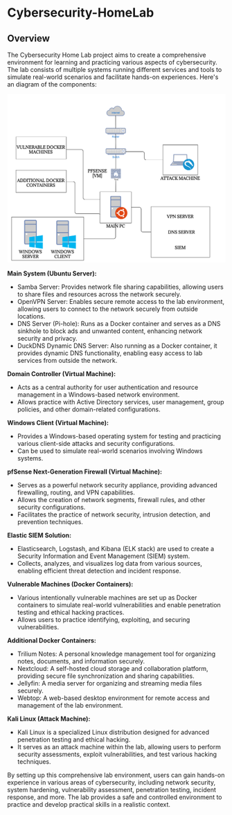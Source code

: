# Cybersecurity-HomeLab

**Overview**
------------

The Cybersecurity Home Lab project aims to create a comprehensive environment for learning and practicing various aspects of cybersecurity. The lab consists of multiple systems running different services and tools to simulate real-world scenarios and facilitate hands-on experiences. Here's an diagram of the components:

<img src="Images/Network%20Diagram.png" alt="drawing" width="550"/>

**Main System (Ubuntu Server):**

*   Samba Server: Provides network file sharing capabilities, allowing users to share files and resources across the network securely.
*   OpenVPN Server: Enables secure remote access to the lab environment, allowing users to connect to the network securely from outside locations.
*   DNS Server (Pi-hole): Runs as a Docker container and serves as a DNS sinkhole to block ads and unwanted content, enhancing network security and privacy.
*   DuckDNS Dynamic DNS Server: Also running as a Docker container, it provides dynamic DNS functionality, enabling easy access to lab services from outside the network.

**Domain Controller (Virtual Machine):**

*   Acts as a central authority for user authentication and resource management in a Windows-based network environment.
*   Allows practice with Active Directory services, user management, group policies, and other domain-related configurations.

**Windows Client (Virtual Machine):**

*   Provides a Windows-based operating system for testing and practicing various client-side attacks and security configurations.
*   Can be used to simulate real-world scenarios involving Windows systems.

**pfSense Next-Generation Firewall (Virtual Machine):**

*   Serves as a powerful network security appliance, providing advanced firewalling, routing, and VPN capabilities.
*   Allows the creation of network segments, firewall rules, and other security configurations.
*   Facilitates the practice of network security, intrusion detection, and prevention techniques.

**Elastic SIEM Solution:**

*   Elasticsearch, Logstash, and Kibana (ELK stack) are used to create a Security Information and Event Management (SIEM) system.
*   Collects, analyzes, and visualizes log data from various sources, enabling efficient threat detection and incident response.

**Vulnerable Machines (Docker Containers):**

*   Various intentionally vulnerable machines are set up as Docker containers to simulate real-world vulnerabilities and enable penetration testing and ethical hacking practices.
*   Allows users to practice identifying, exploiting, and securing vulnerabilities.

**Additional Docker Containers:**

*   Trilium Notes: A personal knowledge management tool for organizing notes, documents, and information securely.
*   Nextcloud: A self-hosted cloud storage and collaboration platform, providing secure file synchronization and sharing capabilities.
*   Jellyfin: A media server for organizing and streaming media files securely.
*   Webtop: A web-based desktop environment for remote access and management of the lab environment.

**Kali Linux (Attack Machine):**

*   Kali Linux is a specialized Linux distribution designed for advanced penetration testing and ethical hacking.
*   It serves as an attack machine within the lab, allowing users to perform security assessments, exploit vulnerabilities, and test various hacking techniques.

By setting up this comprehensive lab environment, users can gain hands-on experience in various areas of cybersecurity, including network security, system hardening, vulnerability assessment, penetration testing, incident response, and more. The lab provides a safe and controlled environment to practice and develop practical skills in a realistic context.
